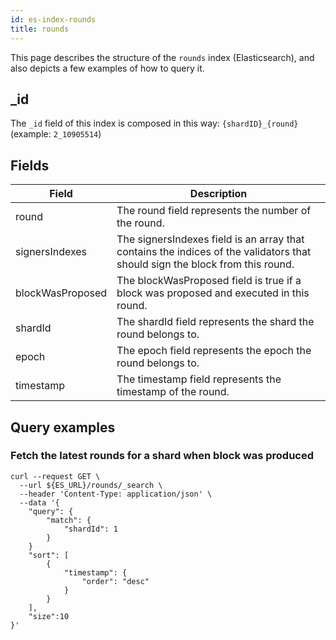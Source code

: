 ```yaml
---
id: es-index-rounds
title: rounds
---
```


[comment]: # (mx-abstract)

This page describes the structure of the `rounds` index (Elasticsearch), and also depicts a few examples of how to query it.

[comment]: # (mx-context-auto)

## _id

The `_id` field of this index is composed in this way: `{shardID}_{round}` (example: `2_10905514`)

[comment]: # (mx-context-auto)

## Fields

[comment]: # (table:rounds)

| Field            | Description                                                                                                            |
|------------------|------------------------------------------------------------------------------------------------------------------------|
| round            | The round field represents the number of the round.                                                                    |
| signersIndexes   | The signersIndexes field is an array that contains the indices of the validators that should sign the block from this round. |
| blockWasProposed | The blockWasProposed field is true if a block was proposed and executed in this round.                                       |
| shardId          | The shardId field represents the shard the round belongs to.                                                           |
| epoch            | The epoch field represents the epoch the round belongs to.                                                             |
| timestamp        | The timestamp field represents the timestamp of the round.                                                             |

[comment]: # (mx-context-auto)

## Query examples

[comment]: # (mx-context-auto)

### Fetch the latest rounds for a shard when block was produced

```
curl --request GET \
  --url ${ES_URL}/rounds/_search \
  --header 'Content-Type: application/json' \
  --data '{
    "query": {
        "match": {
            "shardId": 1
        }
    }
    "sort": [
        {
            "timestamp": {
                "order": "desc"
            }
        }
    ],
    "size":10
}'
```
